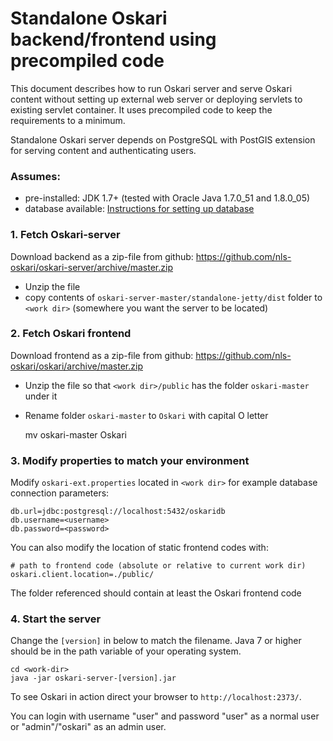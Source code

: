 # Standalone Oskari backend/frontend using precompiled code

This document describes how to run Oskari server and serve Oskari content without setting up external web server
or deploying servlets to existing servlet container. It uses precompiled code to keep the requirements to a minimum.

Standalone Oskari server depends on PostgreSQL with PostGIS extension for serving content and authenticating users.

### Assumes:

* pre-installed: JDK 1.7+ (tested with Oracle Java 1.7.0_51 and 1.8.0_05)
* database available: [Instructions for setting up database](/documentation/backend/database-create)

### 1. Fetch Oskari-server

Download backend as a zip-file from github: https://github.com/nls-oskari/oskari-server/archive/master.zip

* Unzip the file
* copy contents of `oskari-server-master/standalone-jetty/dist` folder to `<work dir>` (somewhere you want the server to be located)

### 2. Fetch Oskari frontend

Download frontend as a zip-file from github: https://github.com/nls-oskari/oskari/archive/master.zip

* Unzip the file so that `<work dir>/public` has the folder `oskari-master` under it
* Rename folder `oskari-master` to `Oskari` with capital O letter

    mv oskari-master Oskari

### 3. Modify properties to match your environment

Modify `oskari-ext.properties` located in `<work dir>` for example database connection parameters:

    db.url=jdbc:postgresql://localhost:5432/oskaridb
    db.username=<username>
    db.password=<password>

You can also modify the location of static frontend codes with:

    # path to frontend code (absolute or relative to current work dir)
    oskari.client.location=./public/

The folder referenced should contain at least the Oskari frontend code

### 4. Start the server

Change the `[version]` in below to match the filename. Java 7 or higher should be in the path variable of your operating system.

    cd <work-dir>
    java -jar oskari-server-[version].jar

To see Oskari in action direct your browser to `http://localhost:2373/`.

You can login with username "user" and password "user" as a normal user or "admin"/"oskari" as an admin user.